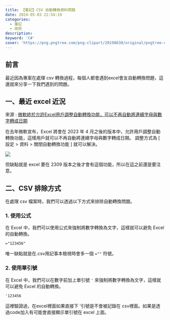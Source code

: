 ```yaml
---
title: 【筆記】CSV 自動轉換資料問題
date: 2024-05-03 22:54:19
categories: 
  - 筆記 
  - 技術
description:
keyword: 'C#'
cover: 'https://png.pngtree.com/png-clipart/20190630/original/pngtree-csv-file-document-icon-png-image_4166827.jpg'
---
```


## 前言
最近因為專案在處理 csv 轉換過程，每個人都會遇到excel會友自動轉換問題，這邊就來分享一下我們遇到的問題。

## 一、最近 excel 近況
來源 : [微軟終於允許Excel用戶調整自動轉換功能，可以不再自動將連續字母與數字轉成日期](https://www.ithome.com.tw/news/159449)

在去年微軟宣布，Excel 將會在 2023 年 4 月之後的版本中，允許用戶調整自動轉換功能，這樣用戶就可以不再自動將連續字母與數字轉成日期。
調整方式為 [ 設定 > 資料 > 關閉自動轉換功能 ] 就可以解決。

![](/image/20240503_23-57-09.png)

但缺點就是 excel 要在 2309 版本之後才會有這個功能，所以在這之前還是要注意。

## 二、CSV 排除方式
在處理 csv 檔案時，我們可以透過以下方式來排除自動轉換問題。

### 1. 使用公式
在 Excel 中，我們可以使用公式來強制將數字轉換為文字，這樣就可以避免 Excel 的自動轉換。
```excel
="123456"
```

唯一缺點就是在.csv用記事本檢視時會多一個 `=""` 符號。


### 2. 使用單引號
在 Excel 中，我們可以在數字前加上單引號 `'` 來強制將數字轉換為文字，這樣就可以避免 Excel 的自動轉換。
```excel
'123456
```

這裡驗證過，在excel裡面如果直接下 '引號是不會被記錄在 csv裡面。如果是透過code加入有可能會直接顯示單引號在 excel 上面。